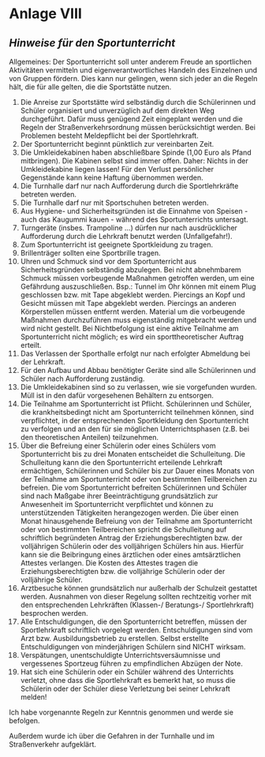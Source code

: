 # Anlage VIII
## *Hinweise für den Sportunterricht*

Allgemeines: Der Sportunterricht soll unter anderem Freude an sportlichen Aktivitäten vermitteln und eigenverantwortliches Handeln des Einzelnen und von Gruppen fördern. Dies kann nur gelingen, wenn sich jeder an die Regeln hält, die für alle gelten, die die Sportstätte nutzen.

1.	Die Anreise zur Sportstätte wird selbständig durch die Schülerinnen und Schüler organisiert und unverzüglich auf dem direkten Weg durchgeführt. Dafür muss genügend Zeit eingeplant werden und die Regeln der Straßenverkehrsordnung müssen berücksichtigt werden. Bei Problemen besteht Meldepflicht bei der Sportlehrkraft.
2.	Der Sportunterricht beginnt pünktlich zur vereinbarten Zeit.
3.	Die Umkleidekabinen haben abschließbare Spinde (1,00 Euro als Pfand mitbringen). Die Kabinen selbst sind immer offen. Daher: Nichts in der Umkleidekabine liegen lassen! Für den Verlust persönlicher Gegenstände kann keine Haftung übernommen werden.
4.	Die Turnhalle darf nur nach Aufforderung durch die Sportlehrkräfte betreten werden.
5.	Die Turnhalle darf nur mit Sportschuhen betreten werden.
6.	Aus Hygiene- und Sicherheitsgründen ist die Einnahme von Speisen - auch das Kaugummi kauen - während des Sportunterrichts untersagt.
7.	Turngeräte (insbes. Trampoline ...) dürfen nur nach ausdrücklicher Aufforderung durch die Lehrkraft benutzt werden (Unfallgefahr!).
8.	Zum Sportunterricht ist geeignete Sportkleidung zu tragen.
9.	Brillenträger sollten eine Sportbrille tragen.
10.	Uhren und Schmuck sind vor dem Sportunterricht aus Sicherheitsgründen selbständig abzulegen. Bei nicht abnehmbarem Schmuck müssen vorbeugende Maßnahmen getroffen werden, um eine Gefährdung auszuschließen. Bsp.: Tunnel im Ohr können mit einem Plug geschlossen bzw. mit Tape abgeklebt werden. Piercings an Kopf und Gesicht müssen mit Tape abgeklebt werden. Piercings an anderen Körperstellen müssen entfernt werden. Material um die vorbeugende Maßnahmen durchzuführen muss eigenständig mitgebracht werden und wird nicht gestellt. Bei Nichtbefolgung ist eine aktive Teilnahme am Sportunterricht nicht möglich; es wird ein sporttheoretischer Auftrag erteilt.
11.	Das Verlassen der Sporthalle erfolgt nur nach erfolgter Abmeldung bei der Lehrkraft.
12.	Für den Aufbau und Abbau benötigter Geräte sind alle Schülerinnen und Schüler nach Aufforderung zuständig.
13.	Die Umkleidekabinen sind so zu verlassen, wie sie vorgefunden wurden. Müll ist in den dafür vorgesehenen Behältern zu entsorgen.
14.	Die Teilnahme am Sportunterricht ist Pflicht. Schülerinnen und Schüler, die krankheitsbedingt nicht am Sportunterricht teilnehmen können, sind verpflichtet, in der entsprechenden Sportkleidung den Sportunterricht zu verfolgen und an den für sie möglichen Unterrichtsphasen (z.B. bei den theoretischen Anteilen) teilzunehmen.
15.	Über die Befreiung einer Schülerin oder eines Schülers vom Sportunterricht bis zu drei Monaten entscheidet die Schulleitung. Die Schulleitung kann die den Sportunterricht erteilende Lehrkraft ermächtigen, Schülerinnen und Schüler bis zur Dauer eines Monats von der Teilnahme am Sportunterricht oder von bestimmten Teilbereichen zu befreien. Die vom Sportunterricht befreiten Schülerinnen und Schüler sind nach Maßgabe ihrer Beeinträchtigung grundsätzlich zur Anwesenheit im Sportunterricht verpflichtet und können zu unterstützenden Tätigkeiten herangezogen werden.
Die über einen Monat hinausgehende Befreiung von der Teilnahme am Sportunterricht oder von bestimmten Teilbereichen spricht die Schulleitung auf schriftlich begründeten Antrag der Erziehungsberechtigten bzw. der volljährigen Schülerin oder des volljährigen Schülers hin aus. Hierfür kann sie die Beibringung eines ärztlichen oder eines amtsärztlichen Attestes verlangen. Die Kosten des Attestes tragen die Erziehungsberechtigten bzw. die volljährige Schülerin oder der volljährige Schüler.
16.	Arztbesuche können grundsätzlich nur außerhalb der Schulzeit gestattet werden. Ausnahmen von dieser Regelung sollten rechtzeitig vorher mit den entsprechenden Lehrkräften (Klassen-/ Beratungs-/ Sportlehrkraft) besprochen werden.
17.	Alle Entschuldigungen, die den Sportunterricht betreffen, müssen der Sportlehrkraft schriftlich vorgelegt werden. Entschuldigungen sind vom Arzt bzw. Ausbildungsbetrieb zu erstellen. Selbst erstellte Entschuldigungen von minderjährigen Schülern sind NICHT wirksam.
18.	Verspätungen, unentschuldigte Unterrichtsversäumnisse und vergessenes Sportzeug führen zu empfindlichen Abzügen der Note.
19.	Hat sich eine Schülerin oder ein Schüler während des Unterrichts verletzt, ohne dass die Sportlehrkraft es bemerkt hat, so muss die Schülerin oder der Schüler diese Verletzung bei seiner Lehrkraft melden!

Ich habe vorgenannte Regeln zur Kenntnis genommen und werde sie befolgen.

Außerdem wurde ich über die Gefahren in der Turnhalle und im Straßenverkehr aufgeklärt.